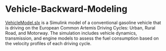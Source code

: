 # Vehicle-Backward-Modeling

[VehicleModel.slx](https://github.com/samerwh/Vehicle-Backward-Modeling/blob/main/VehicleModel.slx) is a Simulink model of a conventional gasoline vehicle that is driving on the European Common Artemis Driving Cycles: Urban, Rural Road, and Motorway. The simulation includes vehicle dynamics, transmission, and engine models to assess the fuel consumption based on the velocity profiles of each driving cycle.

